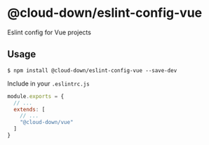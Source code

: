 # @cloud-down/eslint-config-vue

Eslint config for Vue projects

## Usage

```shell
$ npm install @cloud-down/eslint-config-vue --save-dev
```

Include in  your `.eslintrc.js`
```js
module.exports = {
  // ...
  extends: [
    // ...
    "@cloud-down/vue"
  ]
}
```

